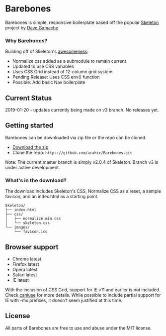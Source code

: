 # Barebones
Barebones is simple, responsive boilerplate based off the popular [Skeleton](http://getskeleton.com) project by [Dave Gamache](https://twitter.com/dhg).

### Why Barebones?

Building off of Skeleton's [awesomeness](https://github.com/dhg/Skeleton#why-its-awesome):
- Normalize.css added as a submodule to remain current
- Updated to use CSS variables
- Uses CSS Grid instead of 12-column grid system
- Pending Release: Uses CSS env() function
- Possible: Add basic Nav boilerplate


## Current Status

2019-01-20 - updates currently being made on v3 branch. No releases yet.


## Getting started

Barebones can be downloaded via zip file or the repo can be cloned:
- [Download the zip](https://github.com/acahir/Barebones/archive/2.0.4.zip)
- Clone the repo: `https://github.com/acahir/Barebones.git`

Note: The current master branch is simply v2.0.4 of Skeleton. Branch v3 is under active development.


### What's in the download?

The download includes Skeleton's CSS, Normalize CSS as a reset, a sample favicon, and an index.html as a starting point.

```
Skeleton/
├── index.html
├── css/
│   ├── normalize.min.css
│   └── skeleton.css
└── images/
    └── favicon.ico

```

## Browser support

- Chrome latest
- Firefox latest
- Opera latest
- Safari latest
- IE latest

With the inclusion of CSS Grid, support for IE v11 and earlier is not included. Check [caniuse](https://caniuse.com/#feat=css-grid) for more details. While possible to include partial support for IE with -ms prefixes, it doesn't seem justified at this time.


## License

All parts of Barebones are free to use and abuse under the MIT license.


